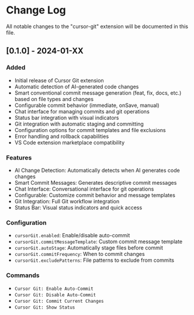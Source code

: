 # Change Log

All notable changes to the "cursor-git" extension will be documented in this file.

## [0.1.0] - 2024-01-XX

### Added
- Initial release of Cursor Git extension
- Automatic detection of AI-generated code changes
- Smart conventional commit message generation (feat, fix, docs, etc.) based on file types and changes
- Configurable commit behavior (immediate, onSave, manual)
- Chat interface for managing commits and git operations
- Status bar integration with visual indicators
- Git integration with automatic staging and committing
- Configuration options for commit templates and file exclusions
- Error handling and rollback capabilities
- VS Code extension marketplace compatibility

### Features
- AI Change Detection: Automatically detects when AI generates code changes
- Smart Commit Messages: Generates descriptive commit messages
- Chat Interface: Conversational interface for git operations
- Configurable: Customize commit behavior and message templates
- Git Integration: Full Git workflow integration
- Status Bar: Visual status indicators and quick access

### Configuration
- `cursorGit.enabled`: Enable/disable auto-commit
- `cursorGit.commitMessageTemplate`: Custom commit message template
- `cursorGit.autoStage`: Automatically stage files before commit
- `cursorGit.commitFrequency`: When to commit changes
- `cursorGit.excludePatterns`: File patterns to exclude from commits

### Commands
- `Cursor Git: Enable Auto-Commit`
- `Cursor Git: Disable Auto-Commit`
- `Cursor Git: Commit Current Changes`
- `Cursor Git: Show Status`
